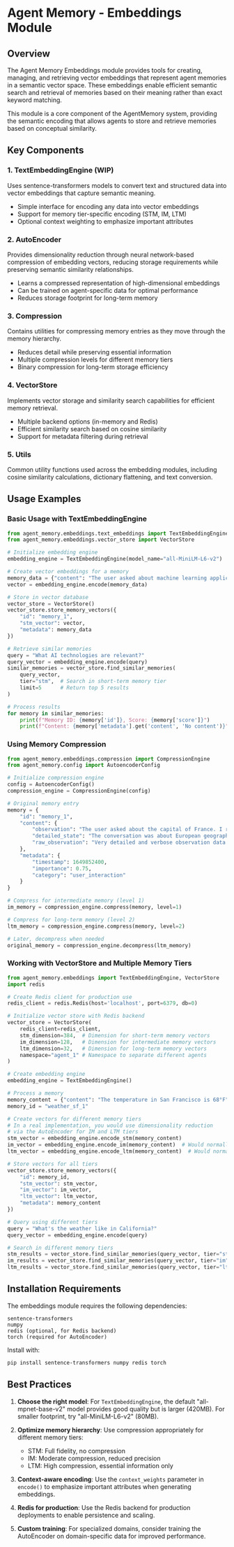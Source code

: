 # Agent Memory - Embeddings Module

## Overview

The Agent Memory Embeddings module provides tools for creating, managing, and retrieving vector embeddings that represent agent memories in a semantic vector space. These embeddings enable efficient semantic search and retrieval of memories based on their meaning rather than exact keyword matching.

This module is a core component of the AgentMemory system, providing the semantic encoding that allows agents to store and retrieve memories based on conceptual similarity.

## Key Components

### 1. TextEmbeddingEngine (WIP)

Uses sentence-transformers models to convert text and structured data into vector embeddings that capture semantic meaning.

- Simple interface for encoding any data into vector embeddings
- Support for memory tier-specific encoding (STM, IM, LTM)
- Optional context weighting to emphasize important attributes

### 2. AutoEncoder

Provides dimensionality reduction through neural network-based compression of embedding vectors, reducing storage requirements while preserving semantic similarity relationships.

- Learns a compressed representation of high-dimensional embeddings
- Can be trained on agent-specific data for optimal performance
- Reduces storage footprint for long-term memory

### 3. Compression

Contains utilities for compressing memory entries as they move through the memory hierarchy.

- Reduces detail while preserving essential information
- Multiple compression levels for different memory tiers
- Binary compression for long-term storage efficiency

### 4. VectorStore

Implements vector storage and similarity search capabilities for efficient memory retrieval.

- Multiple backend options (in-memory and Redis)
- Efficient similarity search based on cosine similarity
- Support for metadata filtering during retrieval

### 5. Utils

Common utility functions used across the embedding modules, including cosine similarity calculations, dictionary flattening, and text conversion.

## Usage Examples

### Basic Usage with TextEmbeddingEngine

```python
from agent_memory.embeddings.text_embeddings import TextEmbeddingEngine
from agent_memory.embeddings.vector_store import VectorStore

# Initialize embedding engine
embedding_engine = TextEmbeddingEngine(model_name="all-MiniLM-L6-v2")  # Smaller model

# Create vector embeddings for a memory
memory_data = {"content": "The user asked about machine learning applications."}
vector = embedding_engine.encode(memory_data)

# Store in vector database
vector_store = VectorStore()
vector_store.store_memory_vectors({
    "id": "memory_1",
    "stm_vector": vector,
    "metadata": memory_data
})

# Retrieve similar memories
query = "What AI technologies are relevant?"
query_vector = embedding_engine.encode(query)
similar_memories = vector_store.find_similar_memories(
    query_vector, 
    tier="stm",  # Search in short-term memory tier
    limit=5      # Return top 5 results
)

# Process results
for memory in similar_memories:
    print(f"Memory ID: {memory['id']}, Score: {memory['score']}")
    print(f"Content: {memory['metadata'].get('content', 'No content')}")
```

### Using Memory Compression

```python
from agent_memory.embeddings.compression import CompressionEngine
from agent_memory.config import AutoencoderConfig

# Initialize compression engine
config = AutoencoderConfig()
compression_engine = CompressionEngine(config)

# Original memory entry
memory = {
    "id": "memory_1",
    "content": {
        "observation": "The user asked about the capital of France. I responded with Paris.",
        "detailed_state": "The conversation was about European geography...",
        "raw_observation": "Very detailed and verbose observation data...",
    },
    "metadata": {
        "timestamp": 1649852400,
        "importance": 0.75,
        "category": "user_interaction"
    }
}

# Compress for intermediate memory (level 1)
im_memory = compression_engine.compress(memory, level=1)

# Compress for long-term memory (level 2)
ltm_memory = compression_engine.compress(memory, level=2)

# Later, decompress when needed
original_memory = compression_engine.decompress(ltm_memory)
```

### Working with VectorStore and Multiple Memory Tiers

```python
from agent_memory.embeddings import TextEmbeddingEngine, VectorStore
import redis

# Create Redis client for production use
redis_client = redis.Redis(host='localhost', port=6379, db=0)

# Initialize vector store with Redis backend
vector_store = VectorStore(
    redis_client=redis_client,
    stm_dimension=384,  # Dimension for short-term memory vectors
    im_dimension=128,   # Dimension for intermediate memory vectors
    ltm_dimension=32,   # Dimension for long-term memory vectors
    namespace="agent_1" # Namespace to separate different agents
)

# Create embedding engine
embedding_engine = TextEmbeddingEngine()

# Process a memory
memory_content = {"content": "The temperature in San Francisco is 68°F"}
memory_id = "weather_sf_1"

# Create vectors for different memory tiers
# In a real implementation, you would use dimensionality reduction
# via the AutoEncoder for IM and LTM tiers
stm_vector = embedding_engine.encode_stm(memory_content)
im_vector = embedding_engine.encode_im(memory_content)  # Would normally compress
ltm_vector = embedding_engine.encode_ltm(memory_content)  # Would normally compress further

# Store vectors for all tiers
vector_store.store_memory_vectors({
    "id": memory_id,
    "stm_vector": stm_vector,
    "im_vector": im_vector,
    "ltm_vector": ltm_vector,
    "metadata": memory_content
})

# Query using different tiers
query = "What's the weather like in California?"
query_vector = embedding_engine.encode(query)

# Search in different memory tiers
stm_results = vector_store.find_similar_memories(query_vector, tier="stm", limit=3)
im_results = vector_store.find_similar_memories(query_vector, tier="im", limit=3)
ltm_results = vector_store.find_similar_memories(query_vector, tier="ltm", limit=3)
```

## Installation Requirements

The embeddings module requires the following dependencies:

```
sentence-transformers
numpy
redis (optional, for Redis backend)
torch (required for AutoEncoder)
```

Install with:

```bash
pip install sentence-transformers numpy redis torch
```

## Best Practices

1. **Choose the right model**: For `TextEmbeddingEngine`, the default "all-mpnet-base-v2" model provides good quality but is larger (420MB). For smaller footprint, try "all-MiniLM-L6-v2" (80MB).

2. **Optimize memory hierarchy**: Use compression appropriately for different memory tiers:
   - STM: Full fidelity, no compression
   - IM: Moderate compression, reduced precision
   - LTM: High compression, essential information only

3. **Context-aware encoding**: Use the `context_weights` parameter in `encode()` to emphasize important attributes when generating embeddings.

4. **Redis for production**: Use the Redis backend for production deployments to enable persistence and scaling.

5. **Custom training**: For specialized domains, consider training the AutoEncoder on domain-specific data for improved performance. 